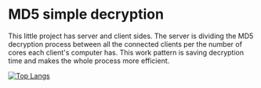 # MD5 simple decryption
This little project has server and client sides. 
The server is dividing the MD5 decryption process between all the connected clients per the number of cores each client's computer has. 
This work pattern is saving decryption time and makes the whole process more efficient.

[![Top Langs](https://github-readme-stats.vercel.app/api/top-langs/?username=AlmogMichaelHemo)](https://github.com/anuraghazra/github-readme-stats)
